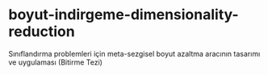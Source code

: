 # boyut-indirgeme-dimensionality-reduction
Sınıflandırma problemleri için meta-sezgisel boyut azaltma aracının tasarımı ve uygulaması (Bitirme Tezi)
